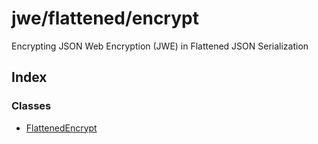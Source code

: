 # jwe/flattened/encrypt

Encrypting JSON Web Encryption (JWE) in Flattened JSON Serialization

## Index

### Classes

- [FlattenedEncrypt](classes/FlattenedEncrypt.md)
